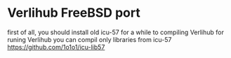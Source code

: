 # Verlihub FreeBSD port

first of all, you should install old icu-57 for a while to compiling Verlihub
for runing Verlihub you can compil only libraries from icu-57 https://github.com/1o1o1/icu-lib57

